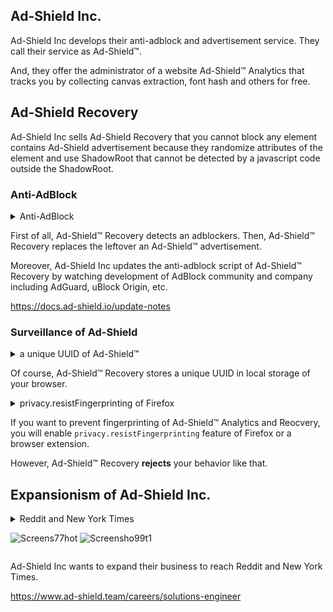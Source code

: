 ## Ad-Shield Inc.
Ad-Shield Inc develops their anti-adblock and advertisement service.
They call their service as Ad-Shield™.

And, they offer the administrator of a website Ad-Shield™ Analytics that tracks you by collecting canvas extraction, font hash and others for free.


## Ad-Shield Recovery
Ad-Shield Inc sells Ad-Shield Recovery that you cannot block any element contains Ad-Shield advertisement because they randomize attributes of the element and use ShadowRoot that cannot be detected by a javascript code outside the ShadowRoot.


### Anti-AdBlock
<details>
<summary>Anti-AdBlock</summary>

![Screenshot from 2022-05-15 17-19-48](https://user-images.githubusercontent.com/98787049/168485927-dc99a4b8-760a-4a3f-8306-5a8e110ae597.png)
![Screenshot from 2022-05-15 17-20-52](https://user-images.githubusercontent.com/98787049/168485935-8b3432ab-094e-4f01-937e-86d9ced2a063.png)

</details>

First of all, Ad-Shield™ Recovery detects an adblockers.
Then, Ad-Shield™ Recovery replaces the leftover an Ad-Shield™ advertisement.

Moreover, Ad-Shield Inc updates the anti-adblock script of Ad-Shield™ Recovery by watching development of AdBlock community and company including AdGuard, uBlock Origin, etc.

https://docs.ad-shield.io/update-notes

### Surveillance of Ad-Shield
<details>
<summary>a unique UUID of Ad-Shield™</summary>

![Screenshot from 2022-05-15 17-21-13](https://user-images.githubusercontent.com/98787049/168485941-55287608-cb0a-4522-b749-daf6f1ffb4a2.png)

</details>

Of course, Ad-Shield™ Recovery stores a unique UUID in local storage of your browser.

<details>
<summary>privacy.resistFingerprinting of Firefox</summary>

![Screenshot from 2022-05-15 17-23-06](https://user-images.githubusercontent.com/98787049/168485943-ebd37b09-c2ab-4dd9-b073-97e3265b2493.png)
![Screenshot from 2022-05-15 17-23-21](https://user-images.githubusercontent.com/98787049/168485946-493ecdc9-e607-4d83-ad41-c0766ee38ead.png)

</details>

If you want to prevent fingerprinting of Ad-Shield™ Analytics and Reocvery, you will enable `privacy.resistFingerprinting` feature of Firefox or a browser extension.

However, Ad-Shield™ Recovery **rejects** your behavior like that.

## Expansionism of Ad-Shield Inc.
<details>
<summary>Reddit and New York Times</summmary>

![Screens77hot](https://user-images.githubusercontent.com/98787049/168649300-2367958d-3d0c-4e6f-8ec5-af494eba028c.png)
![Screensho99t1](https://user-images.githubusercontent.com/98787049/168649342-22d22556-9a7b-4d26-a774-cc23ca84336b.png)

</details>

Ad-Shield Inc wants to expand their business to reach Reddit and New York Times.

https://www.ad-shield.team/careers/solutions-engineer